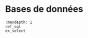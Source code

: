<!-- Copyright 2024 Maxime Jan <maxime.jan@edufr.ch> -->
<!-- SPDX-License-Identifier: CC-BY-NC-SA-4.0 -->

# Bases de données


```{toctree}
:maxdepth: 1
ref_sql
ex_select
```

